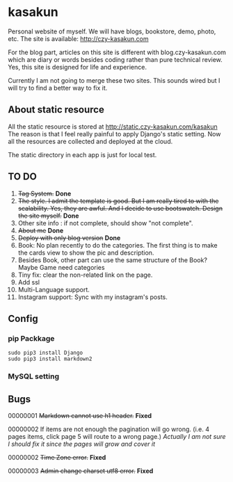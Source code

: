 # kasakun

Personal website of myself. We will have blogs, bookstore, demo, photo, etc.
The site is available: http://czy-kasakun.com

For the blog part, articles on this site is different with blog.czy-kasakun.com
which are diary or words besides coding rather than pure technical review. Yes,
this site is designed for life and experience.

Currently I am not going to merge these two sites. This sounds wired but I will
try to find a better way to fix it.

## About static resource

All the static resource is stored at http://static.czy-kasakun.com/kasakun
The reason is that I feel really painful to apply Django's static setting.
Now all the resources are collected and deployed at the cloud.

The static directory in each app is just for local test.

## TO DO

1. ~~Tag System.~~ **Done**
2. ~~The style. I admit the template is good. But I am really tired to with 
the scalability. Yes, they are awful. And I decide to use bootswatch.
Design the site myself.~~ **Done**
3. Other site info : if not complete, should show "not complete".
4. ~~About me~~ **Done**
5. ~~Deploy with only blog version~~ **Done**
6. Book: No plan recently to do the categories. The first thing is to make
the cards view to show the pic and description.
7. Besides Book, other part can use the same structure of the Book?
Maybe Game need categories
8. Tiny fix: clear the non-related link on the page.
9. Add ssl
10. Multi-Language support.
11. Instagram support: Sync with my instagram's posts.

## Config

### pip Packkage

```
sudo pip3 install Django
sudo pip3 install markdown2
```

### MySQL setting

## Bugs

00000001 ~~Markdown cannot use h1 header.~~  **Fixed**

00000002 If items are not enough the pagination will go wrong.
(i.e. 4 pages items, click page 5 will route to a wrong page.)
*Actually I am not sure I should fix it since the pages will grow and cover it*

00000002 ~~Time Zone error.~~  **Fixed**

00000003 ~~Admin change charset utf8 error.~~  **Fixed**